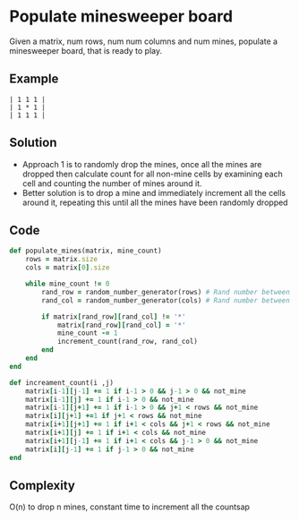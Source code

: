 # Populate minesweeper board
Given a matrix, num rows, num num columns and num mines, populate a minesweeper board, that is
ready to play.

## Example
```
| 1 1 1 |
| 1 * 1 |
| 1 1 1 |

```

## Solution
- Approach 1 is to randomly drop the mines, once all the mines are dropped then calculate count for
  all non-mine cells by examining each cell and counting the number of mines around it.
- Better solution is to drop a mine and immediately increment all the cells around it, repeating
  this until all the mines have been randomly dropped

## Code
```ruby
def populate_mines(matrix, mine_count)
    rows = matrix.size
    cols = matrix[0].size

    while mine_count != 0
        rand_row = random_number_generator(rows) # Rand number between 0..row
        rand_col = random_number_generator(cols) # Rand number between 0..col

        if matrix[rand_row][rand_col] != '*'
            matrix[rand_row][rand_col] = '*'
            mine_count -= 1
            increment_count(rand_row, rand_col)
        end
    end
end

def increament_count(i ,j)
    matrix[i-1][j-1] += 1 if i-1 > 0 && j-1 > 0 && not_mine
    matrix[i-1][j] += 1 if i-1 > 0 && not_mine
    matrix[i-1][j+1] += 1 if i-1 > 0 && j+1 < rows && not_mine
    matrix[i][j+1] +=1 if j+1 < rows && not_mine
    matrix[i+1][j+1] += 1 if i+1 < cols && j+1 < rows && not_mine
    matrix[i+1][j] += 1 if i+1 < cols && not_mine
    matrix[i+1][j-1] += 1 if i+1 < cols && j-1 > 0 && not_mine
    matrix[i][j-1] += 1 if j-1 > 0 && not_mine
end
```

## Complexity
O(n) to drop n mines, constant time to increment all the countsap
